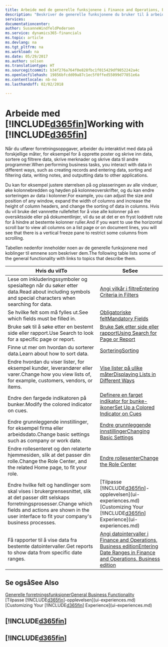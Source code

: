 ```yaml
---
title: Arbeide med de generelle funksjonene i Finance and Operations, Business edition | Microsoft-dokumentasjon
description: "Beskriver de generelle funksjonene du bruker til å arbeide med data i Finance and Operations, Business edition, for eksempel angi verdier, sortere data og bytte visninger."
services: 
documentationcenter: 
author: SusanneWindfeldPedersen
ms.service: dynamics365-financials
ms.topic: article
ms.devlang: na
ms.tgt_pltfrm: na
ms.workload: na
ms.date: 05/29/2017
ms.author: solsen
ms.translationtype: HT
ms.sourcegitcommit: b34f276a764f0e828fbc1f015429df9852242a4c
ms.openlocfilehash: 19856bfcdd09a87c1ec5f0ffed55099d77851e6a
ms.contentlocale: nb-no
ms.lasthandoff: 02/02/2018

---
```

# <a name="working-with-included365finincludesd365finmdmd"></a><span data-ttu-id="0077f-103">Arbeide med [!INCLUDE[d365fin](includes/d365fin_md.md)]</span><span class="sxs-lookup"><span data-stu-id="0077f-103">Working with [!INCLUDE[d365fin](includes/d365fin_md.md)]</span></span>
<span data-ttu-id="0077f-104">Når du utfører forretningsoppgaver, arbeider du interaktivt med data på forskjellige måter, for eksempel for å opprette poster og skrive inn data, sortere og filtrere data, skrive merknader og skrive data til andre programmer.</span><span class="sxs-lookup"><span data-stu-id="0077f-104">When performing business tasks, you interact with data in different ways, such as creating records and entering data, sorting and filtering data, writing notes, and outputting data to other applications.</span></span>

<span data-ttu-id="0077f-105">Du kan for eksempel justere størrelsen på og plasseringen av alle vinduer, øke kolonnebredden og høyden på kolonneoverskrifter, og du kan endre sorteringen av data i kolonner.</span><span class="sxs-lookup"><span data-stu-id="0077f-105">For example, you can adjust the size and position of any window, expand the width of columns and increase the height of column headers, and change the sorting of data in columns.</span></span> <span data-ttu-id="0077f-106">Hvis du vil bruke det vannrette rullefeltet for å vise alle kolonner på en oversiktsside eller på dokumentlinjer, vil du se at det er en fryst loddrett rute for å hindre at bestemte kolonner ruller.</span><span class="sxs-lookup"><span data-stu-id="0077f-106">And if you want to use the horizontal scroll bar to view all columns on a list page or on document lines, you will see that there is a vertical freeze pane to restrict some columns from scrolling.</span></span>

<span data-ttu-id="0077f-107">Tabellen nedenfor inneholder noen av de generelle funksjonene med koblinger til emnene som beskriver dem.</span><span class="sxs-lookup"><span data-stu-id="0077f-107">The following table lists some of the general functionality with links to topics that describe them.</span></span>

| <span data-ttu-id="0077f-108">Hvis du vil</span><span class="sxs-lookup"><span data-stu-id="0077f-108">To</span></span> | <span data-ttu-id="0077f-109">Se</span><span class="sxs-lookup"><span data-stu-id="0077f-109">See</span></span> |
| --- | --- |
| <span data-ttu-id="0077f-110">Lese om inkluderingssymboler og spesialtegn når du søker etter data.</span><span class="sxs-lookup"><span data-stu-id="0077f-110">Read about including symbols and special characters when searching for data.</span></span> |[<span data-ttu-id="0077f-111">Angi vilkår i filtre</span><span class="sxs-lookup"><span data-stu-id="0077f-111">Entering Criteria in Filters</span></span>](ui-enter-criteria-filters.md) |
| <span data-ttu-id="0077f-112">Se hvilke felt som må fylles ut.</span><span class="sxs-lookup"><span data-stu-id="0077f-112">See which fields must be filled in.</span></span> |[<span data-ttu-id="0077f-113">Obligatoriske felt</span><span class="sxs-lookup"><span data-stu-id="0077f-113">Mandatory Fields</span></span>](ui-mandatory-fields.md) |
| <span data-ttu-id="0077f-114">Bruke søk til å søke etter en bestemt side eller rapport.</span><span class="sxs-lookup"><span data-stu-id="0077f-114">Use Search to look for a specific page or report.</span></span> |[<span data-ttu-id="0077f-115">Bruke Søk etter side eller rapport</span><span class="sxs-lookup"><span data-stu-id="0077f-115">Using Search for Page or Report</span></span>](ui-search.md) |
| <span data-ttu-id="0077f-116">Finne ut mer om hvordan du sorterer data.</span><span class="sxs-lookup"><span data-stu-id="0077f-116">Learn about how to sort data.</span></span> |[<span data-ttu-id="0077f-117">Sortering</span><span class="sxs-lookup"><span data-stu-id="0077f-117">Sorting</span></span>](ui-sorting.md) |
| <span data-ttu-id="0077f-118">Endre hvordan du viser lister, for eksempel kunder, leverandører eller varer.</span><span class="sxs-lookup"><span data-stu-id="0077f-118">Change how you view lists of, for example, customers, vendors, or items.</span></span> |[<span data-ttu-id="0077f-119">Vise lister på ulike måter</span><span class="sxs-lookup"><span data-stu-id="0077f-119">Displaying Lists in Different Ways</span></span>](across-display-lists-different-views.md) |
| <span data-ttu-id="0077f-120">Endre den fargede indikatoren på bunker.</span><span class="sxs-lookup"><span data-stu-id="0077f-120">Modify the colored indicator on cues.</span></span> |[<span data-ttu-id="0077f-121">Definere en farget indikator for bunke-ikoner</span><span class="sxs-lookup"><span data-stu-id="0077f-121">Set Up a Colored Indicator on Cues</span></span>](ui-how-setup-colored-indicator-cues.md) |
| <span data-ttu-id="0077f-122">Endre grunnleggende innstillinger, for eksempel firma eller arbeidsdato.</span><span class="sxs-lookup"><span data-stu-id="0077f-122">Change basic settings such as company or work date.</span></span> |[<span data-ttu-id="0077f-123">Endre grunnleggende innstillinger</span><span class="sxs-lookup"><span data-stu-id="0077f-123">Changing Basic Settings</span></span>](ui-change-basic-settings.md) |
| <span data-ttu-id="0077f-124">Endre rollesenteret og den relaterte hjemmesiden, slik at det passer din rolle.</span><span class="sxs-lookup"><span data-stu-id="0077f-124">Change the Role Center, and the related Home page, to fit your role.</span></span> |[<span data-ttu-id="0077f-125">Endre rollesenter</span><span class="sxs-lookup"><span data-stu-id="0077f-125">Change the Role Center</span></span>](change-role.md) |
| <span data-ttu-id="0077f-126">Endre hvilke felt og handlinger som skal vises i brukergrensesnittet, slik at det passer ditt selskaps forretningsprosesser.</span><span class="sxs-lookup"><span data-stu-id="0077f-126">Change which fields and actions are shown in the user interface to fit your company's business processes.</span></span> |<span data-ttu-id="0077f-127">[Tilpasse [!INCLUDE[d365fin](includes/d365fin_md.md)]-opplevelsen](ui-experiences.md)</span><span class="sxs-lookup"><span data-stu-id="0077f-127">[Customizing Your [!INCLUDE[d365fin](includes/d365fin_md.md)] Experience](ui-experiences.md)</span></span> |
| <span data-ttu-id="0077f-128">Få rapporter til å vise data fra bestemte datointervaller.</span><span class="sxs-lookup"><span data-stu-id="0077f-128">Get reports to show data from specific date ranges.</span></span> |[<span data-ttu-id="0077f-129">Angi datointervaller i Finance and Operations, Business edition</span><span class="sxs-lookup"><span data-stu-id="0077f-129">Entering Date Ranges in Finance and Operations, Business edition </span></span>](ui-enter-date-ranges.md) |

## <a name="see-also"></a><span data-ttu-id="0077f-130">Se også</span><span class="sxs-lookup"><span data-stu-id="0077f-130">See Also</span></span>
[<span data-ttu-id="0077f-131">Generelle forretningsfunksjoner</span><span class="sxs-lookup"><span data-stu-id="0077f-131">General Business Functionality</span></span>](ui-across-business-areas.md)  
<span data-ttu-id="0077f-132">[Tilpasse [!INCLUDE[d365fin](includes/d365fin_md.md)]-opplevelsen](ui-experiences.md)</span><span class="sxs-lookup"><span data-stu-id="0077f-132">[Customizing Your [!INCLUDE[d365fin](includes/d365fin_md.md)] Experience](ui-experiences.md)</span></span>  

## [!INCLUDE[d365fin](includes/free_trial_md.md)]  
## [!INCLUDE[d365fin](includes/training_link_md.md)]

